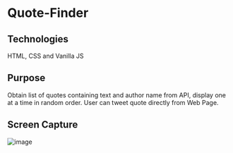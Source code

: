 # Quote-Finder
## Technologies
HTML, CSS and Vanilla JS
## Purpose
Obtain list of quotes containing text and author name from API, display one at a time in random order. User can tweet quote directly from Web Page. 
## Screen Capture
![image](https://user-images.githubusercontent.com/46428059/116860138-f4d59380-abb5-11eb-9c91-bc680587873a.png)
